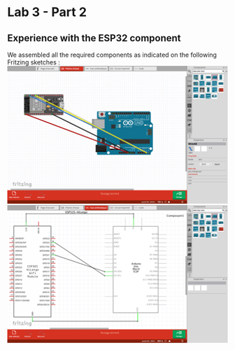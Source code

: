 # Lab 3 - Part 2
## Experience with the ESP32 component 

We assembled all the required components as indicated on the following Fritzing sketches :
![](ESP32.png?raw=true)
![](Sketch_ESP32.png?raw=true)
